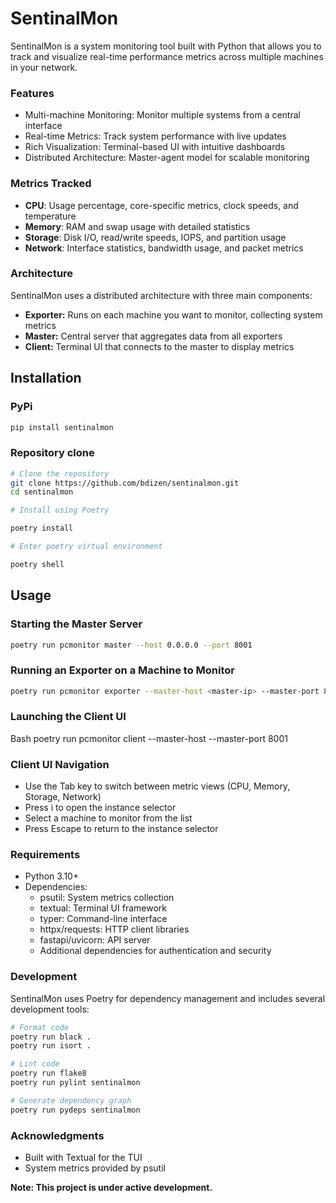 # SentinalMon
SentinalMon is a system monitoring tool built with Python that allows you to track and visualize real-time performance metrics across multiple machines in your network.

### Features
- Multi-machine Monitoring: Monitor multiple systems from a central interface
- Real-time Metrics: Track system performance with live updates
- Rich Visualization: Terminal-based UI with intuitive dashboards
- Distributed Architecture: Master-agent model for scalable monitoring

### Metrics Tracked
- **CPU**: Usage percentage, core-specific metrics, clock speeds, and temperature
- **Memory**: RAM and swap usage with detailed statistics
- **Storage**: Disk I/O, read/write speeds, IOPS, and partition usage
- **Network**: Interface statistics, bandwidth usage, and packet metrics

### Architecture
SentinalMon uses a distributed architecture with three main components:

- **Exporter:** Runs on each machine you want to monitor, collecting system metrics
- **Master:** Central server that aggregates data from all exporters
- **Client:** Terminal UI that connects to the master to display metrics

## Installation
### PyPi
```bash
pip install sentinalmon
```
### Repository clone
```Bash
# Clone the repository
git clone https://github.com/bdizen/sentinalmon.git
cd sentinalmon

# Install using Poetry

poetry install

# Enter poetry virtual environment

poetry shell
```
## Usage
### Starting the Master Server

```Bash
poetry run pcmonitor master --host 0.0.0.0 --port 8001

```
### Running an Exporter on a Machine to Monitor
```Bash
poetry run pcmonitor exporter --master-host <master-ip> --master-port 8001 --host 0.0.0.0 --port 8000
```
### Launching the Client UI

Bash
poetry run pcmonitor client --master-host <master-ip> --master-port 8001
### Client UI Navigation
- Use the Tab key to switch between metric views (CPU, Memory, Storage, Network)
- Press i to open the instance selector
- Select a machine to monitor from the list
- Press Escape to return to the instance selector
### Requirements
- Python 3.10+
- Dependencies:
  - psutil: System metrics collection
  - textual: Terminal UI framework
  - typer: Command-line interface
  - httpx/requests: HTTP client libraries
  - fastapi/uvicorn: API server
  - Additional dependencies for authentication and security
### Development
SentinalMon uses Poetry for dependency management and includes several development tools:


```Bash
# Format code
poetry run black .
poetry run isort .

# Lint code
poetry run flake8
poetry run pylint sentinalmon

# Generate dependency graph
poetry run pydeps sentinalmon
```
### Acknowledgments
- Built with Textual for the TUI
- System metrics provided by psutil

**Note: This project is under active development.**